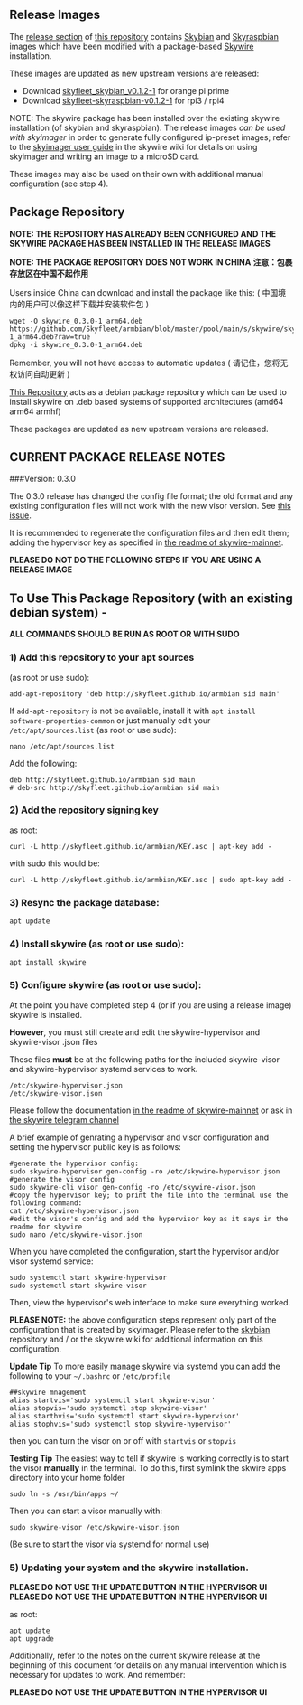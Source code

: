 ## Release Images

The [release section](https://github.com/Skyfleet/armbian/releases) of [this repository](https://github.com/skyfleet/armbian) contains [Skybian](https://github.com/skycoin/skybian) and [Skyraspbian](https://github.com/asxtree/skybian/tree/skyraspbian) images which have been modified with a package-based [Skywire](https://github.com/skycoin/skywire) installation.

These images are updated as new upstream versions are released:

* Download [skyfleet_skybian_v0.1.2-1](https://github.com/Skyfleet/armbian/releases/download/images/skyfleet_skybian_v0.1.2-1.img.tar.gz) for orange pi prime
* Download [skyfleet-skyraspbian-v0.1.2-1](https://github.com/Skyfleet/armbian/releases/download/images/skyfleet-skyraspbian-v0.1.2-1.img.tar.gz) for rpi3 / rpi4

NOTE: The skywire package has been installed over the existing skywire installation (of skybian and skyraspbian). The release images _can be used with skyimager_ in order to generate fully configured ip-preset images; refer to the [skyimager user guide](https://github.com/skycoin/skywire/wiki/Skyimager-User-Guide) in the skywire wiki for details on using skyimager and writing an image to a microSD card.

These images may also be used on their own with additional manual configuration (see step 4).

## Package Repository

**NOTE: THE REPOSITORY HAS ALREADY BEEN CONFIGURED AND THE SKYWIRE PACKAGE HAS BEEN INSTALLED IN THE RELEASE IMAGES**

**NOTE: THE PACKAGE REPOSITORY DOES NOT WORK IN CHINA**
**注意：包裹存放区在中国不起作用**

Users inside China can download and install the package like this:
( 中国境内的用户可以像这样下载并安装软件包 )
```
wget -O skywire_0.3.0-1_arm64.deb https://github.com/Skyfleet/armbian/blob/master/pool/main/s/skywire/skywire_0.3.0-1_arm64.deb?raw=true
dpkg -i skywire_0.3.0-1_arm64.deb
```
Remember, you will not have access to automatic updates
( 请记住，您将无权访问自动更新 )

[This Repository](https://skyfleet.github.io/armbian) acts as a debian package repository which can be used to install skywire on .deb based systems of supported architectures (amd64 arm64 armhf)

These packages are updated as new upstream versions are released.

## CURRENT PACKAGE RELEASE NOTES

###Version: 0.3.0

The 0.3.0 release has changed the config file format; the old format and any existing configuration files will not work with the new visor version. See [this issue](https://github.com/skycoin/skywire/issues/564).

It is recommended to regenerate the configuration files and then edit them; adding the hypervisor key as specified in [the readme of skywire-mainnet](https://github.com/skycoin/skywire).

**PLEASE DO NOT DO THE FOLLOWING STEPS IF YOU ARE USING A RELEASE IMAGE**

## To Use This Package Repository (with an existing debian system) -

**ALL COMMANDS SHOULD BE RUN AS ROOT OR WITH SUDO**

### 1) Add this repository to your apt sources

(as root or use sudo):
```
add-apt-repository 'deb http://skyfleet.github.io/armbian sid main'
```

If `add-apt-repository` is not be available, install it with `apt install software-properties-common`
or just manually edit your `/etc/apt/sources.list` (as root or use sudo):
```
nano /etc/apt/sources.list
```

Add the following:
```
deb http://skyfleet.github.io/armbian sid main
# deb-src http://skyfleet.github.io/armbian sid main
```

### 2) Add the repository signing key

as root:
```
curl -L http://skyfleet.github.io/armbian/KEY.asc | apt-key add -
```
with sudo this would be:
```
curl -L http://skyfleet.github.io/armbian/KEY.asc | sudo apt-key add -
```

### 3) Resync the package database:
```
apt update
```

### 4) Install skywire (as root or use sudo):
```
apt install skywire
```

### 5) Configure skywire (as root or use sudo):

At the point you have completed step 4 (or if you are using a release image) skywire is installed.

**However**, you must still create and edit the skywire-hypervisor and skywire-visor .json files

These files **must** be at the following paths for the included skywire-visor and skywire-hypervisor systemd services to work.
```
/etc/skywire-hypervisor.json
/etc/skywire-visor.json
```

Please follow the documentation [in the readme of skywire-mainnet](https://github.com/skycoin/skywire)
or ask in [the skywire telegram channel](https://t.me/skywire)

A brief example of genrating a hypervisor and visor configuration and setting the hypervisor public key is as follows:
```
#generate the hypervisor config:
sudo skywire-hypervisor gen-config -ro /etc/skywire-hypervisor.json
#generate the visor config
sudo skywire-cli visor gen-config -ro /etc/skywire-visor.json
#copy the hypervisor key; to print the file into the terminal use the following command:
cat /etc/skywire-hypervisor.json
#edit the visor's config and add the hypervisor key as it says in the readme for skywire
sudo nano /etc/skywire-visor.json
```

When you have completed the configuration, start the hypervisor and/or visor systemd service:
```
sudo systemctl start skywire-hypervisor
sudo systemctl start skywire-visor
```

Then, view the hypervisor's web interface to make sure everything worked.

**PLEASE NOTE:** the above configuration steps represent only part of the configuration that is created by skyimager. Please refer to the [skybian](https://github.com/skycoin/skybian) repository and / or the skywire wiki for additional information on this configuration.

**Update Tip**
To more easily manage skywire via systemd you can add the following to your `~/.bashrc` or `/etc/profile`
```
##skywire mnagement
alias startvis='sudo systemctl start skywire-visor'
alias stopvis='sudo systemctl stop skywire-visor'
alias starthvis='sudo systemctl start skywire-hypervisor'
alias stophvis='sudo systemctl stop skywire-hypervisor'
```
then you can turn the visor on or off with `startvis` or `stopvis`

**Testing Tip**
The easiest way to tell if skywire is working correctly is to start the visor __manually__ in the terminal. To do this, first symlink the skwire apps directory into your home folder
```
sudo ln -s /usr/bin/apps ~/
```
Then you can start a visor manually with:
```
sudo skywire-visor /etc/skywire-visor.json
```
(Be sure to start the visor via systemd for normal use)

### 5) Updating your system and the skywire installation.
**PLEASE DO NOT USE THE UPDATE BUTTON IN THE HYPERVISOR UI**
**PLEASE DO NOT USE THE UPDATE BUTTON IN THE HYPERVISOR UI**

as root:
```
apt update
apt upgrade
```

Additionally, refer to the notes on the current skywire release at the beginning of this document for details on any manual intervention which is necessary for updates to work. And remember:

**PLEASE DO NOT USE THE UPDATE BUTTON IN THE HYPERVISOR UI**
